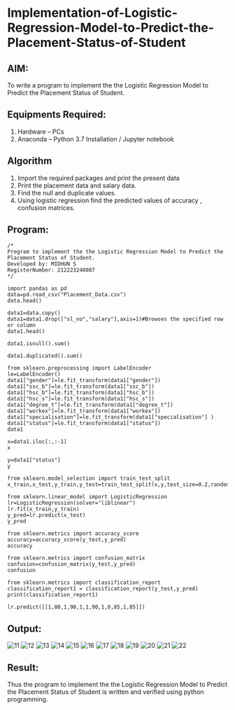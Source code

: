 # Implementation-of-Logistic-Regression-Model-to-Predict-the-Placement-Status-of-Student

## AIM:
To write a program to implement the the Logistic Regression Model to Predict the Placement Status of Student.

## Equipments Required:
1. Hardware – PCs
2. Anaconda – Python 3.7 Installation / Jupyter notebook

## Algorithm
1. Import the required packages and print the present data
2. Print the placement data and salary data.
3. Find the null and duplicate values.
4. Using logistic regression find the predicted values of accuracy , confusion matrices.

## Program:
```
/*
Program to implement the the Logistic Regression Model to Predict the Placement Status of Student.
Developed by: MIDHUN S
RegisterNumber: 212223240087
*/

import pandas as pd
data=pd.read_csv("Placement_Data.csv")
data.head()

data1=data.copy()
data1=data1.drop(["sl_no","salary"],axis=1)#Browses the specified row or column
data1.head()

data1.isnull().sum()

data1.duplicated().sum()

from sklearn.preprocessing import LabelEncoder
le=LabelEncoder()
data1["gender"]=le.fit_transform(data1["gender"])
data1["ssc_b"]=le.fit_transform(data1["ssc_b"])
data1["hsc_b"]=le.fit_transform(data1["hsc_b"])
data1["hsc_s"]=le.fit_transform(data1["hsc_s"])
data1["degree_t"]=le.fit_transform(data1["degree_t"])
data1["workex"]=le.fit_transform(data1["workex"])
data1["specialisation"]=le.fit_transform(data1["specialisation"] )     
data1["status"]=le.fit_transform(data1["status"])
data1 

x=data1.iloc[:,:-1]
x

y=data1["status"]
y

from sklearn.model_selection import train_test_split
x_train,x_test,y_train,y_test=train_test_split(x,y,test_size=0.2,random_state=0)

from sklearn.linear_model import LogisticRegression
lr=LogisticRegression(solver="liblinear")
lr.fit(x_train,y_train)
y_pred=lr.predict(x_test)
y_pred

from sklearn.metrics import accuracy_score
accuracy=accuracy_score(y_test,y_pred)
accuracy

from sklearn.metrics import confusion_matrix
confusion=confusion_matrix(y_test,y_pred)
confusion

from sklearn.metrics import classification_report
classification_report1 = classification_report(y_test,y_pred)
print(classification_report1)

lr.predict([[1,80,1,90,1,1,90,1,0,85,1,85]])
```

## Output:
![11](https://github.com/23003250/Implementation-of-Logistic-Regression-Model-to-Predict-the-Placement-Status-of-Student/assets/139331462/99c5e42c-e37b-4729-b177-1eb035096776)
![12](https://github.com/23003250/Implementation-of-Logistic-Regression-Model-to-Predict-the-Placement-Status-of-Student/assets/139331462/f3422c1f-8aed-47f4-af06-4af0b4cdfe92)
![13](https://github.com/23003250/Implementation-of-Logistic-Regression-Model-to-Predict-the-Placement-Status-of-Student/assets/139331462/4b012cec-3cb0-488c-8ece-95953ce94c52)
![14](https://github.com/23003250/Implementation-of-Logistic-Regression-Model-to-Predict-the-Placement-Status-of-Student/assets/139331462/2418b531-794b-4710-9547-974328e86725)
![15](https://github.com/23003250/Implementation-of-Logistic-Regression-Model-to-Predict-the-Placement-Status-of-Student/assets/139331462/5f5ee347-465a-429d-9f95-1811be46f288)
![16](https://github.com/23003250/Implementation-of-Logistic-Regression-Model-to-Predict-the-Placement-Status-of-Student/assets/139331462/c0487ce5-46a0-47fa-ac9f-d540b780a93a)
![17](https://github.com/23003250/Implementation-of-Logistic-Regression-Model-to-Predict-the-Placement-Status-of-Student/assets/139331462/594200e1-7b2f-4380-9575-d00827d75896)
![18](https://github.com/23003250/Implementation-of-Logistic-Regression-Model-to-Predict-the-Placement-Status-of-Student/assets/139331462/7d28a49d-1b5a-4f67-8adf-6a7bb5c71c72)
![19](https://github.com/23003250/Implementation-of-Logistic-Regression-Model-to-Predict-the-Placement-Status-of-Student/assets/139331462/fee40242-4269-4b2b-8d05-c6690b05ccdc)
![20](https://github.com/23003250/Implementation-of-Logistic-Regression-Model-to-Predict-the-Placement-Status-of-Student/assets/139331462/f863daec-deef-4480-8730-b7d9220fceea)
![21](https://github.com/23003250/Implementation-of-Logistic-Regression-Model-to-Predict-the-Placement-Status-of-Student/assets/139331462/6edfe502-2ed9-406d-b1e0-806a84fd5122)
![22](https://github.com/23003250/Implementation-of-Logistic-Regression-Model-to-Predict-the-Placement-Status-of-Student/assets/139331462/f39c2775-e274-491e-b2ec-dc112a28474b)




## Result:
Thus the program to implement the the Logistic Regression Model to Predict the Placement Status of Student is written and verified using python programming.
